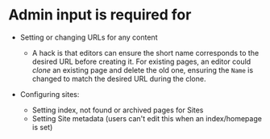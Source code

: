# Admin input is required for

* Setting or changing URLs for any content

  * A hack is that editors can ensure the short name corresponds to the
    desired URL before creating it.  For existing pages, an editor could
    *clone* an existing page and delete the old one, ensuring the `Name` is
    changed to match the desired URL during the clone.

* Configuring sites:

  * Setting index, not found or archived pages for Sites
  * Setting Site metadata (users can't edit this when an index/homepage is set)

